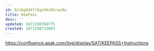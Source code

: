 ```yaml
---
id: 8z16g0d4fl9qs94s85rao9w
title: KeePass
desc: ''
updated: 1671198760775
created: 1671198733003
---
```

https://confluence.apak.com/live/display/SAT/KEEPASS+Instructions
